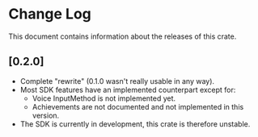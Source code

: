 # Change Log

This document contains information about the releases of this crate.

## [0.2.0]

- Complete "rewrite" (0.1.0 wasn't really usable in any way).
- Most SDK features have an implemented counterpart except for:
    - Voice InputMethod is not implemented yet.
    - Achievements are not documented and not implemented in this version.
- The SDK is currently in development, this crate is therefore unstable.

